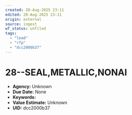 ```yaml
---
created: 20-Aug-2025 23:11
edited: 20-Aug-2025 23:11
origin: external
source: ingest
wf_status: unfiled
tags:
  - "lead"
  - "rfp"
  - "dcc2000b37"
---
```


# 28--SEAL,METALLIC,NONAI

- **Agency:** Unknown
- **Due Date:** None
- **Keywords:** 
- **Value Estimate:** Unknown
- **UID:** dcc2000b37
